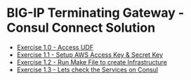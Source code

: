 # BIG-IP Terminating Gateway - Consul Connect Solution


 - [Exercise 1.0 - Access UDF](1-ex) 
 - [Exercise 1.1 - Setup AWS Access Key & Secret Key](1-ex/2-ex)  
 - [Exercise 1.2 - Run Make File to create Infrastructure](1-ex/2-ex/3-ex)  
 - [Exercise 1.3 - Lets check the Services on Consul](1-ex/2-ex/3-ex/4-ex)  


